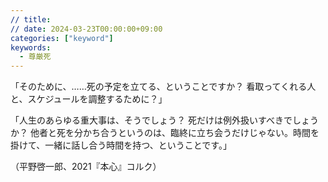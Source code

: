 ```yaml
---
// title: 
// date: 2024-03-23T00:00:00+09:00
categories: ["keyword"]
keywords:
  - 尊厳死
---
```

「そのために、……死の予定を立てる、ということですか？ 看取ってくれる人と、スケジュールを調整するために？」

「人生のあらゆる重大事は、そうでしょう？ 死だけは例外扱いすべきでしょうか？ 他者と死を分かち合うというのは、臨終に立ち会うだけじゃない。時間を掛けて、一緒に話し合う時間を持つ、ということです。」

（平野啓一郎、2021『本心』コルク）